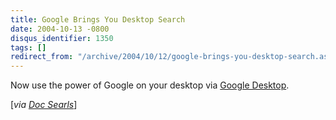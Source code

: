 ```yaml
---
title: Google Brings You Desktop Search
date: 2004-10-13 -0800
disqus_identifier: 1350
tags: []
redirect_from: "/archive/2004/10/12/google-brings-you-desktop-search.aspx/"
---
```


Now use the power of Google on your desktop via [Google
Desktop](http://desktop.google.com/).

[*via [Doc Searls](http://doc.weblogs.com/2004/10/14#hopeSo)*]

